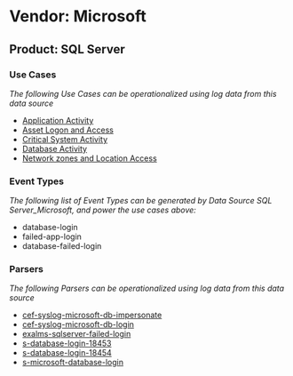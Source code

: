 Vendor: Microsoft
=================
Product: SQL Server
-------------------

### Use Cases

_The following Use Cases can be operationalized using log data from this data source_

* [Application Activity](../UseCases/usecase_application_activity.md)
* [Asset Logon and Access](../UseCases/usecase_asset_logon_and_access.md)
* [Critical System Activity](../UseCases/usecase_critical_system_activity.md)
* [Database Activity](../UseCases/usecase_database_activity.md)
* [Network zones and Location Access](../UseCases/usecase_network_zones_and_location_access.md)


### Event Types

_The following list of Event Types can be generated by Data Source SQL Server_Microsoft, and power the use cases above:_

- database-login
- failed-app-login
- database-failed-login


### Parsers

_The following Parsers can be operationalized using log data from this data source_

* [cef-syslog-microsoft-db-impersonate](../Parsers/parserContent_cef-syslog-microsoft-db-impersonate.md)
* [cef-syslog-microsoft-db-login](../Parsers/parserContent_cef-syslog-microsoft-db-login.md)
* [exalms-sqlserver-failed-login](../Parsers/parserContent_exalms-sqlserver-failed-login.md)
* [s-database-login-18453](../Parsers/parserContent_s-database-login-18453.md)
* [s-database-login-18454](../Parsers/parserContent_s-database-login-18454.md)
* [s-microsoft-database-login](../Parsers/parserContent_s-microsoft-database-login.md)
